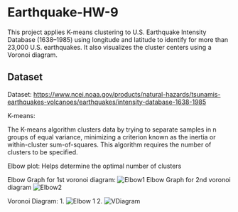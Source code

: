 # Earthquake-HW-9

This project applies K-means clustering to U.S. Earthquake Intensity Database (1638–1985) using longitude and latitude to identify for more than 23,000 U.S. earthquakes. It also visualizes the cluster centers using a Voronoi diagram.

## Dataset

Dataset: https://www.ncei.noaa.gov/products/natural-hazards/tsunamis-earthquakes-volcanoes/earthquakes/intensity-database-1638-1985 

K-means:

The K-means algorithm clusters data by trying to separate samples in n groups of equal variance, minimizing a criterion known as the inertia or within-cluster sum-of-squares. This algorithm requires the number of clusters to be specified. 

Elbow plot: Helps determine the optimal number of clusters

Elbow Graph for 1st voronoi diagram:
![Elbow1](https://github.com/user-attachments/assets/d0b98675-418b-4217-9a37-c714ca64d4b2)
Elbow Graph for 2nd voronoi diagram
![Elbow2](https://github.com/user-attachments/assets/96a79ef6-ede5-4e72-a02c-916f40906b06)

Voronoi Diagram:
1.
![Elbow 1](https://github.com/user-attachments/assets/737acc34-75c9-42c3-9dae-59b2a1518ded)
2.
![VDiagram](https://github.com/user-attachments/assets/ab17db03-7c92-4ba6-a76b-44ff8b231b6c)





